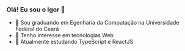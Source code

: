 ### Olá! Eu sou o Igor 👋

<!--
**IgorPierre/igorpierre** is a ✨ _special_ ✨ repository because its `README.md` (this file) appears on your GitHub profile.
-->

- 🔭 Sou graduando em Egenharia da Computação na Universidade Federal do Ceará
- 🎯 Tenho interesse em tecnologias Web
- 🌱 Atualmente estudando TypeScript e ReactJS
